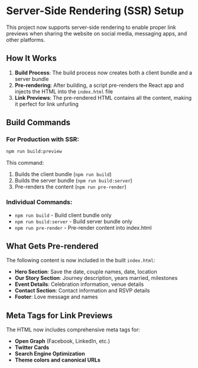 # Server-Side Rendering (SSR) Setup

This project now supports server-side rendering to enable proper link previews when sharing the website on social media, messaging apps, and other platforms.

## How It Works

1. **Build Process**: The build process now creates both a client bundle and a server bundle
2. **Pre-rendering**: After building, a script pre-renders the React app and injects the HTML into the `index.html` file
3. **Link Previews**: The pre-rendered HTML contains all the content, making it perfect for link unfurling

## Build Commands

### For Production with SSR:
```bash
npm run build:preview
```

This command:
1. Builds the client bundle (`npm run build`)
2. Builds the server bundle (`npm run build:server`)
3. Pre-renders the content (`npm run pre-render`)

### Individual Commands:
- `npm run build` - Build client bundle only
- `npm run build:server` - Build server bundle only
- `npm run pre-render` - Pre-render content into index.html

## What Gets Pre-rendered

The following content is now included in the built `index.html`:

- **Hero Section**: Save the date, couple names, date, location
- **Our Story Section**: Journey description, years married, milestones
- **Event Details**: Celebration information, venue details
- **Contact Section**: Contact information and RSVP details
- **Footer**: Love message and names

## Meta Tags for Link Previews

The HTML now includes comprehensive meta tags for:

- **Open Graph** (Facebook, LinkedIn, etc.)
- **Twitter Cards**
- **Search Engine Optimization**
- **Theme colors and canonical URLs**
